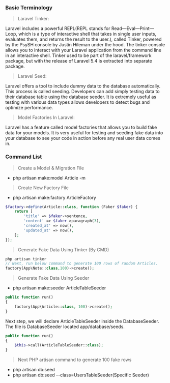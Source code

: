 ### Basic Terminology
> Laravel Tinker:

Laravel includes a powerful REPL(REPL stands for Read—Eval—Print—Loop, which is a type of interactive shell that takes in single user inputs, evaluates them, and returns the result to the user.), called Tinker, powered by the PsySH console by Justin Hileman under the hood. The tinker console allows you to interact with your Laravel application from the command line in an interactive shell.
Tinker used to be part of the laravel/framework package, but with the release of Laravel 5.4 is extracted into separate package.

> Laravel Seed:

Laravel offers a tool to include dummy data to the database automatically. This process is called seeding. Developers can add simply testing data to their database table using the database seeder. It is extremely useful as testing with various data types allows developers to detect bugs and optimize performance.

> Model Factories In Laravel:

Laravel has a feature called model factories that allows you to build fake data for your models. It is very useful for testing and seeding fake data into your database to see your code in action before any real user data comes in.



### Command List

> Create a Model & Migration File
- php artisan make:model Article -m

> Create New Factory File
- php artisan make:factory ArticleFactory
```php
$factory->define(Article::class, function (Faker $faker) {
    return [
        'title' => $faker->sentence,
        'content' => $faker->paragraph(3),
        'created_at' => now(),
        'updated_at' => now(),
    ];
});
```

> Generate Fake Data Using Tinker (By CMD)
```php
php artisan tinker
// Next, run below command to generate 100 rows of random Articles.
factory(App\Note::class,100)->create();
```

> Generate Fake Data Using Seeder
- php artisan make:seeder ArticleTableSeeder
```php
public function run()
{
    factory(App\Article::class, 100)->create();
}
```

Next step, we will declare ArticleTableSeeder inside the DatabaseSeeder. 
The file is DatabaseSeeder located app/database/seeds.
```php
public function run()
{
    $this->call(ArticleTableSeeder::class);
}
```

> Next PHP artisan command to generate 100 fake rows 
- php artisan db:seed
- php artisan db:seed --class=UsersTableSeeder(Specific Seeder)



